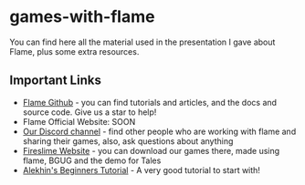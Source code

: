 # games-with-flame

You can find here all the material used in the presentation I gave about Flame, plus some extra resources.

## Important Links

 * [Flame Github](https://github.com/luanpotter/flame) - you can find tutorials and articles, and the docs and source code. Give us a star to help!
 * Flame Official Website: SOON
 * [Our Discord channel](https://discord.gg/pxrBmy4) - find other people who are working with flame and sharing their games, also, ask questions about anything
 * [Fireslime Website](https://fireslime.xyx) - you can download our games there, made using flame, BGUG and the demo for Tales
 * [Alekhin's Beginners Tutorial](https://jap.alekhin.io/create-mobile-game-flutter-flame-beginner-tutorial) - A very good tutorial to start with!
